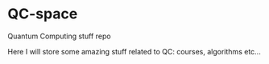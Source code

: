 # QC-space
Quantum Computing stuff repo

Here I will store some amazing stuff related to QC: courses, algorithms etc...
